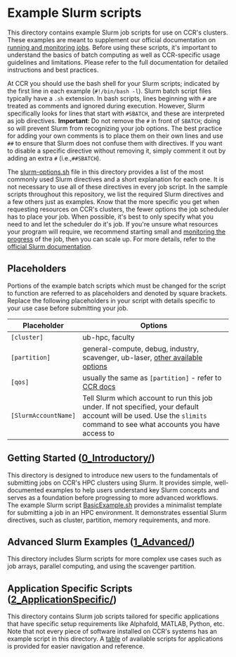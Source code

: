 # Example Slurm scripts

This directory contains example Slurm job scripts for use on CCR's clusters. These examples are meant to supplement our official documentation on [running and monitoring jobs](https://docs.ccr.buffalo.edu/en/latest/hpc/jobs/). Before using these scripts, it's important to understand the basics of batch computing as well as CCR-specific usage guidelines and limitations. Please refer to the full documentation for detailed instructions and best practices.

At CCR you should use the bash shell for your Slurm scripts; indicated by the first line in each example (`#!/bin/bash -l`). Slurm batch script files typically have a `.sh` extension. In bash scripts, lines beginning with `#` are treated as comments and ignored during execution. However, Slurm specifically looks for lines that start with `#SBATCH`, and these are interpreted as job directives.
**Important**: Do not remove the `#` in front of `SBATCH`; doing so will prevent Slurm from recognizing your job options. The best practice for adding your own comments is to place them on their own lines and use `##` to ensure that Slurm does not confuse them with directives. If you want to disable a specific directive without removing it, simply comment it out by adding an extra `#` (i.e.,`##SBATCH`).

The [slurm-options.sh](slurm-options.sh) file in this directory provides a list of the most commonly used Slurm directives and a short explanation for each one.  It is not necessary to use all of these directives in every job script.  In the sample scripts throughout this repository, we list the required Slurm directives and a few others just as examples.  Know that the more specific you get when requesting resources on CCR's clusters, the fewer options the job scheduler has to place your job.  When possible, it's best to only specify what you need to and let the scheduler do it's job.  If you're unsure what resources your program will require, we recommend starting small and [monitoring the progress](https://docs.ccr.buffalo.edu/en/latest/hpc/jobs/#monitoring-jobs) of the job, then you can scale up. For more details, refer to the [official Slurm documentation](https://slurm.schedmd.com/documentation.html).

## Placeholders

Portions of the example batch scripts which must be changed for the script to function are referred to as placeholders and denoted by square brackets. Replace the following placeholders in your script with details specific to your use case before submitting your job.

| Placeholder             | Options |
|-------------------------|-------------------------------------------|
| `[cluster]`             | ub-hpc, faculty |
| `[partition]`           | general-compute, debug, industry, scavenger, ub-laser, [other available options](https://docs.ccr.buffalo.edu/en/latest/hpc/clusters/#ub-hpc-compute-cluster) |
| `[qos]`                 | usually the same as `[partition]` - refer to [CCR docs](https://docs.ccr.buffalo.edu/en/latest/hpc/jobs/#slurm-directives-partitions-qos) |
| `[SlurmAccountName]`    | Tell Slurm which account to run this job under. If not specified, your default account will be used. Use the `slimits` command to see what accounts you have access to |

## Getting Started ([0_Introductory/](./0_Introductory/README.md))

This directory is designed to introduce new users to the fundamentals of submitting jobs on CCR's HPC clusters using Slurm. It provides simple, well-documented examples to help users understand key Slurm concepts and serves as a foundation before progressing to more advanced workflows. The example Slurm script [BasicExample.sh](./0_Introductory/BasicExample.sh) provides a minimalist template for submitting a job in an HPC environment. It demonstrates essential Slurm directives, such as cluster, partition, memory requirements, and more.

## Advanced Slurm Examples ([1_Advanced/](./1_Advanced/README.md))

This directory includes Slurm scripts for more complex use cases such as job arrays, parallel computing, and using the scavenger partition.

## Application Specific Scripts ([2_ApplicationSpecific/](./2_ApplicationSpecific/README.md))

This directory contains Slurm job scripts tailored for specific applications that have specific setup requirements like Alphafold, MATLAB, Python, etc. Note that not every piece of software installed on CCR's systems has an example script in this directory. A [table](./2_ApplicationSpecific/README.md#table-of-topics) of available scripts for  applications is provided for easier navigation and reference.


